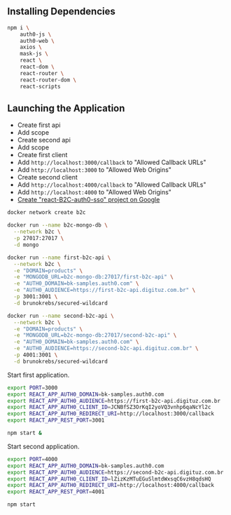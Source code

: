 ## Installing Dependencies

```bash
npm i \
    auth0-js \
    auth0-web \
    axios \
    mask-js \
    react \
    react-dom \
    react-router \
    react-router-dom \
    react-scripts
```

## Launching the Application

- Create first api
- Add scope
- Create second api
- Add scope
- Create first client
- Add `http://localhost:3000/callback` to "Allowed Callback URLs"
- Add `http://localhost:3000` to "Allowed Web Origins"
- Create second client
- Add `http://localhost:4000/callback` to "Allowed Callback URLs"
- Add `http://localhost:4000` to "Allowed Web Origins"
- [Create "react-B2C-auth0-sso" project on Google](https://auth0.com/docs/connections/social/google)

```bash
docker network create b2c

docker run --name b2c-mongo-db \
  --network b2c \
  -p 27017:27017 \
  -d mongo

docker run --name first-b2c-api \
  --network b2c \
  -e "DOMAIN=products" \
  -e "MONGODB_URL=b2c-mongo-db:27017/first-b2c-api" \
  -e "AUTH0_DOMAIN=bk-samples.auth0.com" \
  -e "AUTH0_AUDIENCE=https://first-b2c-api.digituz.com.br" \
  -p 3001:3001 \
  -d brunokrebs/secured-wildcard

docker run --name second-b2c-api \
  --network b2c \
  -e "DOMAIN=products" \
  -e "MONGODB_URL=b2c-mongo-db:27017/second-b2c-api" \
  -e "AUTH0_DOMAIN=bk-samples.auth0.com" \
  -e "AUTH0_AUDIENCE=https://second-b2c-api.digituz.com.br" \
  -p 4001:3001 \
  -d brunokrebs/secured-wildcard
```

Start first application.

```bash
export PORT=3000
export REACT_APP_AUTH0_DOMAIN=bk-samples.auth0.com
export REACT_APP_AUTH0_AUDIENCE=https://first-b2c-api.digituz.com.br
export REACT_APP_AUTH0_CLIENT_ID=JCNBfSZ3OrKqI2yoVQ3vnhp6qaNcYl2c
export REACT_APP_AUTH0_REDIRECT_URI=http://localhost:3000/callback
export REACT_APP_REST_PORT=3001

npm start &
```

Start second application.

```bash
export PORT=4000
export REACT_APP_AUTH0_DOMAIN=bk-samples.auth0.com
export REACT_APP_AUTH0_AUDIENCE=https://second-b2c-api.digituz.com.br
export REACT_APP_AUTH0_CLIENT_ID=lZizKzMTuEGuSlmtdWxsqC6vzH8qdsHQ
export REACT_APP_AUTH0_REDIRECT_URI=http://localhost:4000/callback
export REACT_APP_REST_PORT=4001

npm start
```
